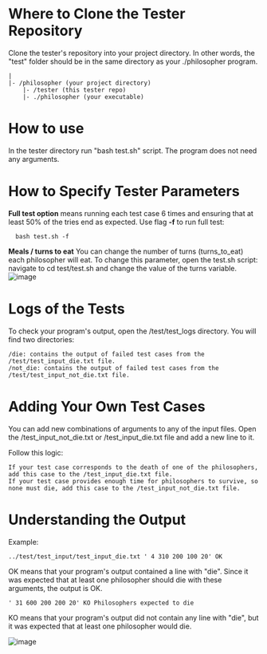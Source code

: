 
# Where to Clone the Tester Repository

Clone the tester's repository into your project directory. In other words, the "test" folder should be in the same directory as your ./philosopher program.
    
    |
    |- /philosopher (your project directory) 
        |- /tester (this tester repo) 
        |- ./philosopher (your executable)


# How to use 

In the tester directory run "bash test.sh" script. The program does not need any arguments.

# How to Specify Tester Parameters
**Full test option** means running each test case 6 times and ensuring that at least 50% of the tries end as expected.
Use flag **-f** to run full test:
      
      bash test.sh -f

**Meals / turns to eat** You can change the number of turns (turns_to_eat) each philosopher will eat. To change this parameter, open the test.sh script: navigate to cd test/test.sh and change the value of the turns variable.
![image](https://github.com/upwelling-twll/test_philosophers/assets/92473270/2f1867f3-f972-4ab4-90d7-8041e6bbea34)

# Logs of the Tests

To check your program's output, open the /test/test_logs directory. You will find two directories:
        
    /die: contains the output of failed test cases from the /test/test_input_die.txt file.
    /not_die: contains the output of failed test cases from the /test/test_input_not_die.txt file.

# Adding Your Own Test Cases

You can add new combinations of arguments to any of the input files. Open the /test_input_not_die.txt or /test_input_die.txt file and add a new line to it.

Follow this logic:

    If your test case corresponds to the death of one of the philosophers, add this case to the /test_input_die.txt file.
    If your test case provides enough time for philosophers to survive, so none must die, add this case to the /test_input_not_die.txt file.

# Understanding the Output

Example:

    ../test/test_input/test_input_die.txt ' 4 310 200 100 20' OK

 OK means that your program's output contained a line with "die". Since it was expected that at least one philosopher should die with these arguments, the output is OK.

    ' 31 600 200 200 20' KO Philosophers expected to die

KO means that your program's output did not contain any line with "die", but it was expected that at least one philosopher would die.

![image](https://github.com/upwelling-twll/test_philosophers/assets/92473270/42111e49-e0b0-4889-a30c-7865f974e064)


